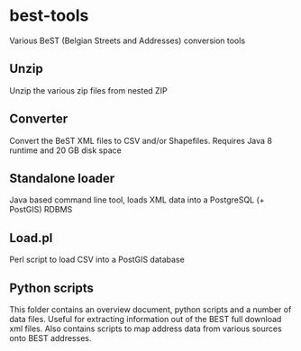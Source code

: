 # best-tools

Various BeST (Belgian Streets and Addresses) conversion tools

## Unzip

Unzip the various zip files from nested ZIP

## Converter

Convert the BeST XML files to CSV and/or Shapefiles.
Requires Java 8 runtime and 20 GB disk space

## Standalone loader

Java based command line tool, loads XML data into a PostgreSQL (+ PostGIS) RDBMS

## Load.pl

Perl script to load CSV into a PostGIS database

## Python scripts

This folder contains an overview document, python scripts and a number of data files.
Useful for extracting information out of the BEST full download xml files.
Also contains scripts to map address data from various sources onto BEST addresses.  
